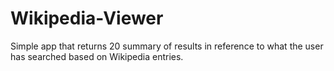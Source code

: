 # Wikipedia-Viewer

Simple app that returns 20 summary of results in reference to what the user has searched based on Wikipedia entries.

